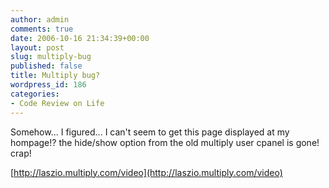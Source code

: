 ```yaml
---
author: admin
comments: true
date: 2006-10-16 21:34:39+00:00
layout: post
slug: multiply-bug
published: false
title: Multiply bug?
wordpress_id: 186
categories:
- Code Review on Life
---
```


Somehow... I figured... I can't seem to get this page displayed at my hompage!? the hide/show option from the old multiply user cpanel is gone! crap!

[http://laszio.multiply.com/video](http://laszio.multiply.com/video)
